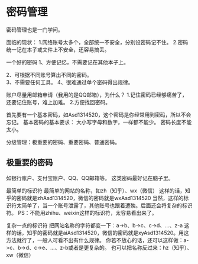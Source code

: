 # 密码管理


密码管理也是一门学问。
 
面临的现状：
1.网络账号太多个，全部统一不安全，分别设密码记不住。
2.密码统一记在本子或文件上不安全，还容易搞丢。
 
一个好的密码
1、方便记忆，不需要记在其他本子上。
 
 
2、可根据不同账号算出不同的密码。   
3、不需要任何工具。 
4、很难通过单个密码得出规律。
 
账户尽量用邮箱申请（我用的是QQ邮箱），为什么？
1.记住密码已经够痛苦了，还要记住账号，难上加难。
2.方便找回密码。
 
首先要有一个基本密码，如Asd1314520，这个密码是你经常用到密码，所以不会忘记。
基本密码的基本要求：
大小写字母和数字，一样都不能少。
密码长度不能太小。
 
分级管理：极重要的密码、重要密码、普通密码。
 
## 极重要的密码
如银行账户、支付宝账户、QQ、QQ邮箱等。
这类密码最好记在脑子里。
 
最简单的标识符
最简单的网站的名称，如zh（知乎）、wx（微信）
这样的话，知乎的密码就是zhAsd1314520，微信的密码就是wxAsd1314520
当然，这样的标识符太简单了，当一个账号泄露了，其他账号也跟着遭殃。后面还会将复杂的标识符。
PS：不能用zhihu、weixin这样的标识符，太容易看出来了。
 
复杂一点的标识符
把网站名称的字符都变一下：a->b、b->c、c->d、...、z-a
这样的话，知乎的密码就是aiAsd1314520，微信的密码就是xyAsd1314520。用这方法就行了，一般人可看不出有什么规律。
你若不放心的话，还可以这样做：a->c、b->d、c->e、...、z-b或者是更复杂的。
也可以把名称反过来：hz（知乎）、xw（微信）
 
